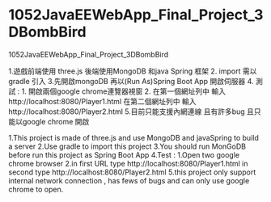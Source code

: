 # 1052JavaEEWebApp_Final_Project_3DBombBird
1052JavaEEWebApp_Final_Project_3DBombBird

1.遊戲前端使用 three.js 後端使用MongoDB 和java Spring 框架
2. import 需以 gradle 引入
3.先開啟mongoDB 再以(Run As)Spring Boot App 開啟伺服器
4. 測試 : 1. 開啟兩個google chrome連覽器視窗
          2. 在第一個網址列中 輸入 http://localhost:8080/Player1.html
             在第二個網址列中 輸入 http://localhost:8080/Player2.html
5.目前只能支援內網連線 且有許多bug 且只能以google chrome 開啟

1.This project is made of three.js and use MongoDB and javaSpring to build a server
2.Use gradle to import this project
3.You should run MonGoDB before run this project as Spring Boot App
4.Test :  1.Open two google chrome browser
          2.in first URL type http://localhost:8080/Player1.html
            in second type http://localhost:8080/Player2.html
5.this  project only support internal network connection , has fews of bugs and can only use google chrome to open.
